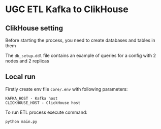 # UGC ETL Kafka to ClikHouse

## ClikHouse setting
Before starting the process, you need to create databases and tables in them

The `db_setup.ddl` file contains an example of queries for a config with 2 nodes and 2 replicas

## Local run
Firstly create env file `core/.env` with following parameters:

```dotenv
KAFKA_HOST - Kafka host
CLICKHOUSE_HOST - ClickHouse host
```

To run ETL process execute command:
```shell
python main.py
```
